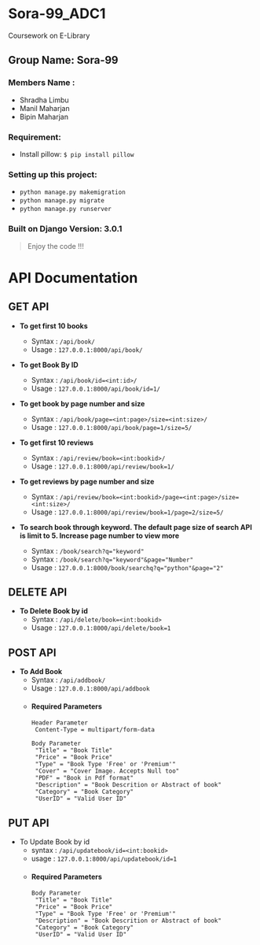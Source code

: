 # Sora-99_ADC1
 Coursework on E-Library
 
## Group Name: Sora-99
### Members Name : 
- Shradha Limbu
- Manil Maharjan
- Bipin Maharjan
 
 
### Requirement:
 - Install pillow: ``` $ pip install pillow ```
 
### Setting up this project:
- ```python manage.py makemigration```
- ```python manage.py migrate```
- ```python manage.py runserver```

### Built on Django Version: 3.0.1
> Enjoy the code !!!

#  API Documentation


## GET API
- **To get first 10 books**
  - Syntax : ```/api/book/```
  - Usage : ```127.0.0.1:8000/api/book/```

- **To get Book By ID**
   - Syntax : ```/api/book/id=<int:id>/```
   - Usage : ```127.0.0.1:8000/api/book/id=1/```

- **To get book by page number and size**
  - Syntax : ```/api/book/page=<int:page>/size=<int:size>/```
  - Usage : ```127.0.0.1:8000/api/book/page=1/size=5/```

- **To get first 10 reviews**
  - Syntax : ```/api/review/book=<int:bookid>/```
  - Usage : ```127.0.0.1:8000/api/review/book=1/```

- **To get reviews by page number and size**
  - Syntax : ```/api/review/book=<int:bookid>/page=<int:page>/size=<int:size>/```
  - Usage : ```127.0.0.1:8000/api/review/book=1/page=2/size=5/```
 
- **To search book through keyword. The default page size of search API is limit to 5. Increase page number to view more**
  - Syntax : ```/book/search?q="keyword"```
  - Syntax : ```/book/search?q="keyword"&page="Number"```
  - Usage : ```127.0.0.1:8000/book/searchq?q="python"&page="2"```

## DELETE API
- **To Delete Book by id**
  - Syntax : ```/api/delete/book=<int:bookid>```
  - Usage : ```127.0.0.1:8000/api/delete/book=1```

## POST API
- **To Add Book**
  - Syntax : ```/api/addbook/```
  - Usage : ``127.0.0.1:8000/api/addbook``
  - #### Required Parameters
    ```
    Header Parameter
     Content-Type = multipart/form-data
    
    Body Parameter
     "Title" = "Book Title"
     "Price" = "Book Price"
     "Type" = "Book Type 'Free' or 'Premium'"
     "Cover" = "Cover Image. Accepts Null too"
     "PDF" = "Book in Pdf format"
     "Description" = "Book Descrition or Abstract of book"
     "Category" = "Book Category"
     "UserID" = "Valid User ID"
    ```
  
## PUT API
- To Update Book by id
  - syntax : ```/api/updatebook/id=<int:bookid>```
  - usage : ```127.0.0.1:8000/api/updatebook/id=1```
  - #### Required Parameters
    ```
    Body Parameter
     "Title" = "Book Title"
     "Price" = "Book Price"
     "Type" = "Book Type 'Free' or 'Premium'"
     "Description" = "Book Descrition or Abstract of book"
     "Category" = "Book Category"
     "UserID" = "Valid User ID"
    ```
